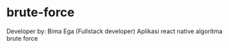 # brute-force
Developer by: Bima Ega (Fullstack developer)
Aplikasi react native algoritma brute force
